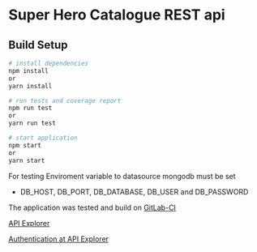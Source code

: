 # Super Hero Catalogue REST api

## Build Setup

``` bash
# install dependencies
npm install
or
yarn install

# run tests and coverage report
npm run test
or
yarn run test

# start application
npm start
or
yarn start
```

For testing
Enviroment variable to datasource mongodb must be set
* DB_HOST, DB_PORT, DB_DATABASE, DB_USER and DB_PASSWORD


The application was tested and build on [GitLab-CI](https://gitlab.com/CristSky/superhero/pipelines)

[API Explorer](http://ec2-18-191-151-140.us-east-2.compute.amazonaws.com/explorer/)

[Authentication at API Explorer](https://loopback.io/doc/en/lb3/Introduction-to-User-model-authentication.html)


